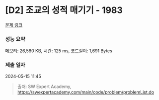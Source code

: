 # [D2] 조교의 성적 매기기 - 1983 

[문제 링크](https://swexpertacademy.com/main/code/problem/problemDetail.do?contestProbId=AV5PwGK6AcIDFAUq) 

### 성능 요약

메모리: 26,580 KB, 시간: 125 ms, 코드길이: 1,691 Bytes

### 제출 일자

2024-05-15 11:45



> 출처: SW Expert Academy, https://swexpertacademy.com/main/code/problem/problemList.do